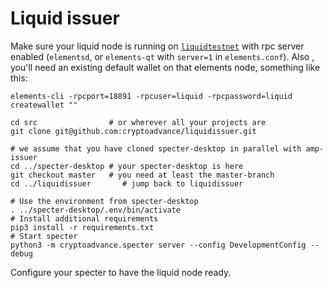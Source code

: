# Liquid issuer

Make sure your liquid node is running on [`liquidtestnet`](https://liquidtestnet.com/) with rpc server enabled (`elementsd`, or `elements-qt` with `server=1` in `elements.conf`).
Also , you'll need an existing default wallet on that elements node, something like this:
```
elements-cli -rpcport=18891 -rpcuser=liquid -rpcpassword=liquid createwallet ""
```


```
cd src                # or wherever all your projects are
git clone git@github.com:cryptoadvance/liquidissuer.git

# we assume that you have cloned specter-desktop in parallel with amp-issuer
cd ../specter-desktop # your specter-desktop is here
git checkout master   # you need at least the master-branch
cd ../liquidissuer       # jump back to liquidissuer

# Use the environment from specter-desktop
. ../specter-desktop/.env/bin/activate
# Install additional requirements
pip3 install -r requirements.txt
# Start specter
python3 -m cryptoadvance.specter server --config DevelopmentConfig --debug
```

Configure your specter to have the liquid node ready.
